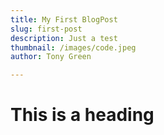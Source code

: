 ```yaml
---
title: My First BlogPost
slug: first-post
description: Just a test
thumbnail: /images/code.jpeg
author: Tony Green

---
```


# This is a heading
